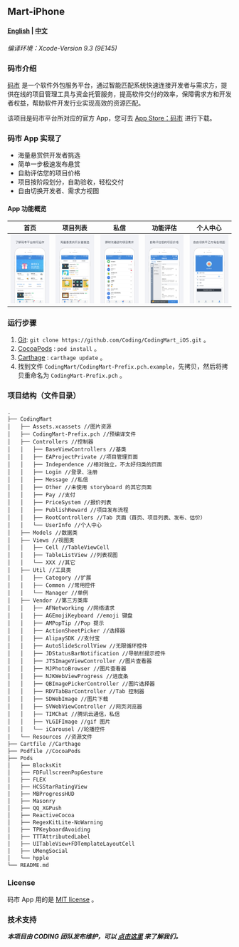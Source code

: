 ## Mart-iPhone

#### [English][13] | [中文][14]

*编译环境：Xcode-Version 9.3 (9E145)*

### 码市介绍

[码市][7] 是一个软件外包服务平台，通过智能匹配系统快速连接开发者与需求方，提供在线的项目管理工具与资金托管服务，提高软件交付的效率，保障需求方和开发者权益，帮助软件开发行业实现高效的资源匹配。

该项目是码市平台所对应的官方 App，您可去 [App Store：码市][9] 进行下载。

### 码市 App 实现了 

- 海量悬赏供开发者挑选 
- 简单一步极速发布悬赏
- 自助评估您的项目价格
- 项目按阶段划分，自助验收，轻松交付
- 自由切换开发者、需求方视图

#### App 功能概览

首页|项目列表|私信|功能评估|个人中心
------------ | ------------- | ------------| ------------| ------------
![图片1][1]|![图片2][2]|![图片3][3]|![图片4][4]|![图片5][5]

### 运行步骤

1. [Git][12]: `git clone https://github.com/Coding/CodingMart_iOS.git` 。
2. [CocoaPods][10] : `pod install` 。
3. [Carthage][11] : `carthage update` 。
4. 找到文件 `CodingMart/CodingMart-Prefix.pch.example`，先拷贝，然后将拷贝重命名为 `CodingMart-Prefix.pch` 。

### 项目结构（文件目录）

```
.
├── CodingMart
│   ├── Assets.xcassets //图片资源
│   ├── CodingMart-Prefix.pch //预编译文件
│   ├── Controllers //控制器
│   │   ├── BaseViewControllers //基类
│   │   ├── EAProjectPrivate //项目管理页面
│   │   ├── Independence //相对独立，不太好归类的页面
│   │   ├── Login //登录、注册
│   │   ├── Message //私信
│   │   ├── Other //未使用 storyboard 的其它页面
│   │   ├── Pay //支付
│   │   ├── PriceSystem //报价列表
│   │   ├── PublishReward //项目发布流程
│   │   ├── RootControllers //Tab 页面（首页、项目列表、发布、估价）
│   │   └── UserInfo //个人中心
│   ├── Models //数据类
│   ├── Views //视图类
│   │   ├── Cell //TableViewCell
│   │   ├── TableListView //列表视图
│   │   └── XXX //其它
│   ├── Util //工具类
│   │   ├── Category //扩展
│   │   ├── Common //常用控件
│   │   └── Manager //单例
│   ├── Vendor //第三方类库
│   │   ├── AFNetworking //网络请求
│   │   ├── AGEmojiKeyboard //emoji 键盘
│   │   ├── AMPopTip //Pop 提示
│   │   ├── ActionSheetPicker //选择器
│   │   ├── AlipaySDK //支付宝
│   │   ├── AutoSlideScrollView //无限循环控件
│   │   ├── JDStatusBarNotification //导航栏提示控件
│   │   ├── JTSImageViewController //图片查看器
│   │   ├── MJPhotoBrowser //图片查看器
│   │   ├── NJKWebViewProgress //进度条
│   │   ├── QBImagePickerController //图片选择器
│   │   ├── RDVTabBarController //Tab 控制器
│   │   ├── SDWebImage //图片下载
│   │   ├── SVWebViewController //网页浏览器
│   │   ├── TIMChat //腾讯云通信，私信
│   │   ├── YLGIFImage //gif 图片
│   │   └── iCarousel //轮播控件
│   └── Resources //资源文件
├── Cartfile //Carthage
├── Podfile //CocoaPods
├── Pods
│   ├── BlocksKit
│   ├── FDFullscreenPopGesture
│   ├── FLEX
│   ├── HCSStarRatingView
│   ├── MBProgressHUD
│   ├── Masonry
│   ├── QQ_XGPush
│   ├── ReactiveCocoa
│   ├── RegexKitLite-NoWarning
│   ├── TPKeyboardAvoiding
│   ├── TTTAttributedLabel
│   ├── UITableView+FDTemplateLayoutCell
│   ├── UMengSocial
│   └── hpple
└── README.md
```

### License
码市 App 用的是 [MIT license][6] 。


### 技术支持

***本项目由 CODING 团队发布维护，可以 [点击这里](https://coding.net/) 来了解我们。***


[1]: Screenshots/1.jpg
[2]: Screenshots/2.jpg
[3]: Screenshots/3.jpg
[4]: Screenshots/4.jpg
[5]: Screenshots/5.jpg
[6]: License
[7]: https://codemart.com
[9]: https://itunes.apple.com/cn/app/码市/id1048541582?mt=8
[10]: https://cocoapods.org/
[11]: https://github.com/Carthage/Carthage
[12]: https://git-scm.com/
[13]: README.md
[14]: README_zh.md
